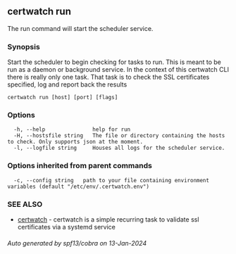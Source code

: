 ## certwatch run

The run command will start the scheduler service.

### Synopsis

Start the scheduler to begin checking for tasks to run. This is meant to be run as a daemon or background service. In the context of this certwatch CLI there is really only one task. That task is to check the SSL certificates specified, log and report back the results

```
certwatch run [host] [port] [flags]
```

### Options

```
  -h, --help               help for run
  -H, --hostsfile string   The file or directory containing the hosts to check. Only supports json at the moment.
  -l, --logfile string     Houses all logs for the scheduler service.
```

### Options inherited from parent commands

```
  -c, --config string   path to your file containing environment variables (default "/etc/env/.certwatch.env")
```

### SEE ALSO

* [certwatch](certwatch.md)	 - certwatch is a simple recurring task to validate ssl certificates via a systemd service

###### Auto generated by spf13/cobra on 13-Jan-2024
